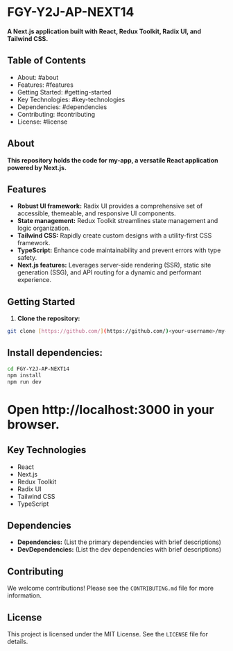 # FGY-Y2J-AP-NEXT14

**A Next.js application built with React, Redux Toolkit, Radix UI, and Tailwind CSS.**

## Table of Contents

- About: #about
- Features: #features
- Getting Started: #getting-started
- Key Technologies: #key-technologies
- Dependencies: #dependencies
- Contributing: #contributing
- License: #license

## About

**This repository holds the code for my-app, a versatile React application powered by Next.js.**

## Features

* **Robust UI framework:** Radix UI provides a comprehensive set of accessible, themeable, and responsive UI components.
* **State management:** Redux Toolkit streamlines state management and logic organization.
* **Tailwind CSS:** Rapidly create custom designs with a utility-first CSS framework.
* **TypeScript:** Enhance code maintainability and prevent errors with type safety.
* **Next.js features:** Leverages server-side rendering (SSR), static site generation (SSG), and API routing for a dynamic and performant experience.

## Getting Started

1. **Clone the repository:**

```bash
git clone [https://github.com/](https://github.com/)<your-username>/my-app.git
```
## Install dependencies:

```bash
cd FGY-Y2J-AP-NEXT14
npm install
npm run dev
```

# Open http://localhost:3000 in your browser.

## Key Technologies

* React
* Next.js
* Redux Toolkit
* Radix UI
* Tailwind CSS
* TypeScript

## Dependencies

* **Dependencies:** (List the primary dependencies with brief descriptions)
* **DevDependencies:** (List the dev dependencies with brief descriptions)

## Contributing

We welcome contributions! Please see the `CONTRIBUTING.md` file for more information.

## License

This project is licensed under the MIT License. See the `LICENSE` file for details.

